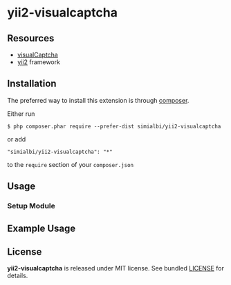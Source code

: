 # yii2-visualcaptcha

## Resources
 * [visualCaptcha](https://visualcaptcha.net/)
 * [yii2](https://github.com/yiisoft/yii2) framework

## Installation 

The preferred way to install this extension is through [composer](http://getcomposer.org/download/).

Either run

```
$ php composer.phar require --prefer-dist simialbi/yii2-visualcaptcha
```

or add 

```
"simialbi/yii2-visualcaptcha": "*"
```

to the ```require``` section of your `composer.json`

## Usage

### Setup Module


## Example Usage

## License

**yii2-visualcaptcha** is released under MIT license. See bundled [LICENSE](LICENSE) for details.
